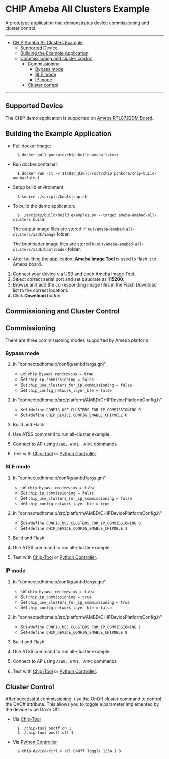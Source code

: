 # CHIP Ameba All Clusters Example

A prototype application that demonstrates device commissioning and cluster
control.

---

-   [CHIP Ameba All Clusters Example](#chip-ameba-all-clusters-example)
    -   [Supported Device](#supported-device)
    -   [Building the Example Application](#building-the-example-application)
    -   [Commissioning and cluster control](#commissioning-and-cluster-control)
        -   [Commissioning](#commissioning)
            -  [Bypass mode](#bypass-mode)
            -  [BLE mode](#ble-mode)
            -  [IP mode](#ip-mode)
        -   [Cluster control](#cluster-control)

---

## Supported Device

The CHIP demo application is supported on
[Ameba RTL8722DM Board](https://www.amebaiot.com/en/amebad).

## Building the Example Application

-   Pull docker image:

          $ docker pull pankore/chip-build-ameba:latest

-   Run docker container:

          $ docker run -it -v ${CHIP_DIR}:/root/chip pankore/chip-build-ameba:latest

-   Setup build environment:

          $ source ./scripts/bootstrap.sh

-   To build the demo application:

          $ ./scripts/build/build_examples.py --target ameba-amebad-all-clusters build

    The output image files are stored in
    `out/ameba-amebad-all-clusters/asdk/image` folder.

    The bootloader image files are stored in
    `out/ameba-amebad-all-clusters/asdk/bootloader` folder.

-   After building the application, **Ameba Image Tool** is used to flash it to
    Ameba board.

1. Connect your device via USB and open Ameba Image Tool.
2. Select correct serial port and set baudrate as **115200**.
3. Browse and add the corresponding image files in the Flash Download list to
    the correct locations
4. Click **Download** button.

## Commissioning and Cluster Control

## Commissioning

There are three commissioning modes supported by Ameba platform:

### Bypass mode
1. In "connectedhomeip/config/ambd/args.gni"
    * set `chip_bypass_rendezvous = true`
    * Set `chip_ip_commissioning = false`
    * Set `chip_use_clusters_for_ip_commissioning = false`
    * Set `chip_config_network_layer_ble = false`

2. In "connectedhomeip/src/platform/AMBD/CHIPDevicePlatformConfig.h"
    * Set `#define CONFIG_USE_CLUSTERS_FOR_IP_COMMISSIONING	0`
    * Set `#define CHIP_DEVICE_CONFIG_ENABLE_CHIPOBLE 0`
3. Build and Flash
4. Use ATS\$ command to run all-cluster example.
5. Connect to AP using `ATW0, ATW1, ATWC` commands
6. Test with [Chip-Tool](https://github.com/project-chip/connectedhomeip/tree/master/examples/chip-tool)
    or [Python Controller](https://github.com/hank820/connectedhomeip/blob/master/docs/guides/python_chip_controller_building.md).

### BLE mode
1. In "connectedhomeip/config/ambd/args.gni"
    * set `chip_bypass_rendezvous = false`
    * Set `chip_ip_commissioning = false`
    * Set `chip_use_clusters_for_ip_commissioning = false`
    * Set `chip_config_network_layer_ble = true`

2. In "connectedhomeip/src/platform/AMBD/CHIPDevicePlatformConfig.h"
    * Set `#define CONFIG_USE_CLUSTERS_FOR_IP_COMMISSIONING	0`
    * Set `#define CHIP_DEVICE_CONFIG_ENABLE_CHIPOBLE 1`
3. Build and Flash
4. Use ATS\$ command to run all-cluster example.
5. Test with [Chip-Tool](https://github.com/project-chip/connectedhomeip/tree/master/examples/chip-tool)
    or [Python Controller](https://github.com/hank820/connectedhomeip/blob/master/docs/guides/python_chip_controller_building.md).

### IP mode
1. In "connectedhomeip/config/ambd/args.gni"
    * set `chip_bypass_rendezvous = false`
    * Set `chip_ip_commissioning = true`
    * Set `chip_use_clusters_for_ip_commissioning = true`
    * Set `chip_config_network_layer_ble = false`

2. In "connectedhomeip/src/platform/AMBD/CHIPDevicePlatformConfig.h"
    * Set `#define CONFIG_USE_CLUSTERS_FOR_IP_COMMISSIONING	1`
    * Set `#define CHIP_DEVICE_CONFIG_ENABLE_CHIPOBLE 0`
3. Build and Flash
4. Use ATS\$ command to run all-cluster example.
5. Connect to AP using `ATW0, ATW1, ATWC` commands
6. Test with [Chip-Tool](https://github.com/project-chip/connectedhomeip/tree/master/examples/chip-tool)
    or [Python Controller](https://github.com/hank820/connectedhomeip/blob/master/docs/guides/python_chip_controller_building.md).



## Cluster Control

After successful commissioning, use the OnOff cluster command to control the
    OnOff attribute. This allows you to toggle a parameter implemented by the
    device to be On or Off.

-   Via [Chip-Tool](https://github.com/project-chip/connectedhomeip/tree/master/examples/chip-tool#using-the-client-to-send-matter-commands)

          $ ./chip-tool onoff on 1
          $ ./chip-tool onoff off 1

-   Via [Python Controller](https://github.com/hank820/connectedhomeip/blob/master/docs/guides/python_chip_controller_building.md#step-8-control-application-zcl-clusters)

          $ chip-device-ctrl > zcl OnOff Toggle 1234 1 0
